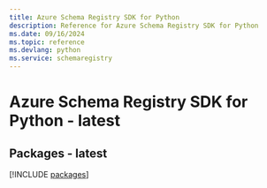 ```yaml
---
title: Azure Schema Registry SDK for Python
description: Reference for Azure Schema Registry SDK for Python
ms.date: 09/16/2024
ms.topic: reference
ms.devlang: python
ms.service: schemaregistry
---
```

# Azure Schema Registry SDK for Python - latest
## Packages - latest
[!INCLUDE [packages](schema-registry-index.md)]
